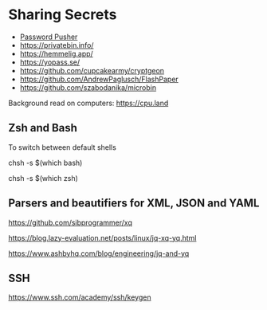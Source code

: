 # Sharing Secrets

- [Password Pusher](https://pwpush.com/)
- https://privatebin.info/
- https://hemmelig.app/
- https://yopass.se/
- https://github.com/cupcakearmy/cryptgeon
- https://github.com/AndrewPaglusch/FlashPaper
- https://github.com/szabodanika/microbin


Background read on computers: https://cpu.land

## Zsh and Bash

To switch between default shells

chsh -s $(which bash)

chsh -s $(which zsh)

## Parsers and beautifiers for XML, JSON and YAML

https://github.com/sibprogrammer/xq

https://blog.lazy-evaluation.net/posts/linux/jq-xq-yq.html

https://www.ashbyhq.com/blog/engineering/jq-and-yq

## SSH

https://www.ssh.com/academy/ssh/keygen

